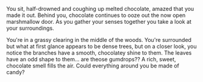 You sit, half-drowned and coughing up melted chocolate, amazed that you made it out. Behind you, chocolate continues to ooze out the now open marshmallow door. As you gather your senses together you take a look at your surroundings. 

You're in a grassy clearing in the middle of the woods. You're surrounded but what at first glance appears to be dense trees, but on a closer look, you notice the branches have a smooth, chocolatey shine to them. The leaves have an odd shape to them... are theose gumdrops?? A rich, sweet, chocolate smell fills the air. Could everything around you be made of candy?